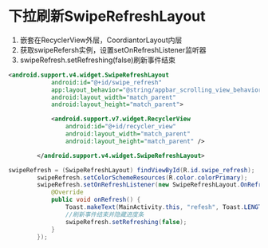# 下拉刷新SwipeRefreshLayout

1. 嵌套在RecyclerView外层，CoordiantorLayout内层
2. 获取swipeRefersh实例，设置setOnRefreshListener监听器
3. swipeRefresh.setRefreshing(false)刷新事件结束

```xml
<android.support.v4.widget.SwipeRefreshLayout
            android:id="@+id/swipe_refresh"
            app:layout_behavior="@string/appbar_scrolling_view_behavior"
            android:layout_width="match_parent"
            android:layout_height="match_parent">

            <android.support.v7.widget.RecyclerView
                android:id="@+id/recycler_view"
                android:layout_width="match_parent"
                android:layout_height="match_parent" />

        </android.support.v4.widget.SwipeRefreshLayout>
```

```java
swipeRefresh = (SwipeRefreshLayout) findViewById(R.id.swipe_refresh);
        swipeRefresh.setColorSchemeResources(R.color.colorPrimary);
        swipeRefresh.setOnRefreshListener(new SwipeRefreshLayout.OnRefreshListener() {
            @Override
            public void onRefresh() {
                Toast.makeText(MainActivity.this, "refesh", Toast.LENGTH_SHORT).show();
                //刷新事件结束并隐藏进度条
                swipeRefresh.setRefreshing(false);
            }
        });
```
